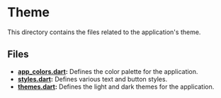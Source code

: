 # Theme

This directory contains the files related to the application's theme.

## Files

*   **[app_colors.dart](app_colors.dart.md):** Defines the color palette for the application.
*   **[styles.dart](styles.dart.md):** Defines various text and button styles.
*   **[themes.dart](themes.dart.md):** Defines the light and dark themes for the application.
